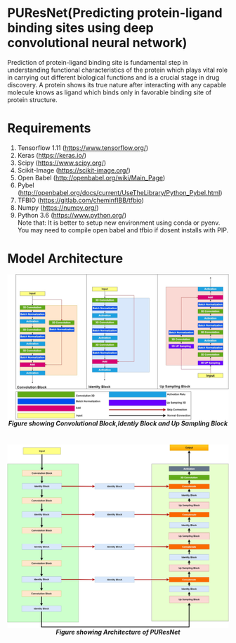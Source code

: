 # PUResNet(Predicting protein-ligand binding sites using deep convolutional neural network)
Prediction of protein-ligand binding site is fundamental step in understanding functional characteristics of the protein which plays vital role in carrying out different biological functions and is a crucial stage in drug discovery. A protein shows its true nature after interacting with any capable molecule knows as ligand which binds only in favorable binding site of protein structure.
# Requirements
1. Tensorflow 1.11 (https://www.tensorflow.org/)
2. Keras (https://keras.io/)
3. Scipy (https://www.scipy.org/)
4. Scikit-Image (https://scikit-image.org/)
5. Open Babel (http://openbabel.org/wiki/Main_Page)
6. Pybel (http://openbabel.org/docs/current/UseTheLibrary/Python_Pybel.html)
7. TFBIO (https://gitlab.com/cheminfIBB/tfbio)
8. Numpy (https://numpy.org/)
9. Python 3.6 (https://www.python.org/) <br/>
Note that: It is better to setup new environment using conda or pyenv. You may need to compile open babel and tfbio if dosent installs with PIP.
# Model Architecture
<img src="M1.jpg" style="float: left; margin-right: 10px;"/>
<h5 align="center"> Figure showing Convolutional Block,Identiy Block and Up Sampling Block </h5>
<br>
<img src="M2.jpg" style="float: left; margin-right: 10px;"/>
<h5 align="center"> Figure showing Architecture of PUResNet </h5>
